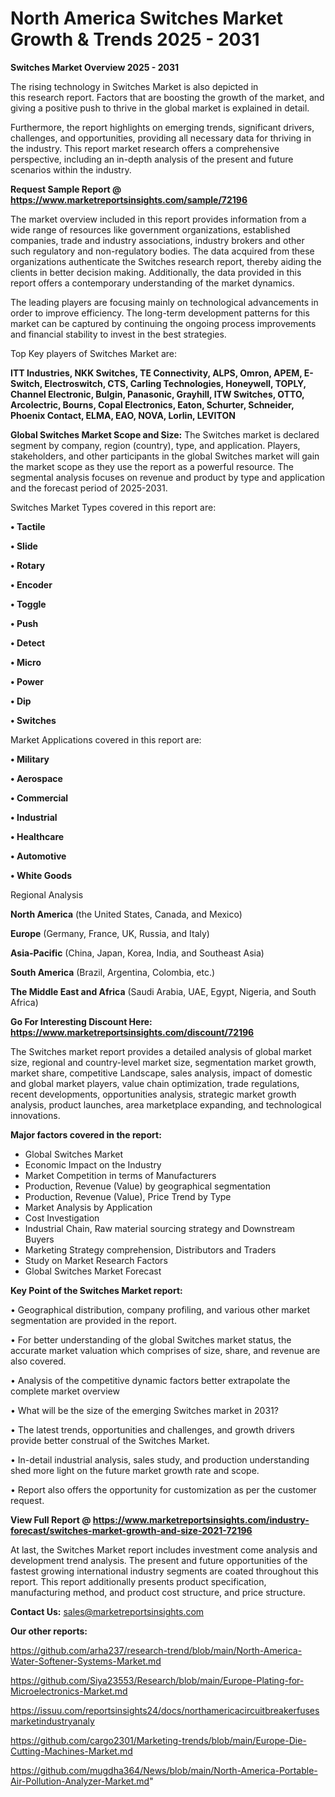 # North America Switches Market Growth & Trends 2025 - 2031

<Strong> Switches Market Overview 2025 - 2031</strong>

The rising technology in Switches Market is also depicted in this research report. Factors that are boosting the growth of the market, and giving a positive push to thrive in the global market is explained in detail.

Furthermore, the report highlights on emerging trends, significant drivers, challenges, and opportunities, providing all necessary data for thriving in the industry. This report market research offers a comprehensive perspective, including an in-depth analysis of the present and future scenarios within the industry.

<strong>Request Sample Report @ <a href=https://www.marketreportsinsights.com/sample/72196>https://www.marketreportsinsights.com/sample/72196</a></strong>

The market overview included in this report provides information from a wide range of resources like government organizations, established companies, trade and industry associations, industry brokers and other such regulatory and non-regulatory bodies. The data acquired from these organizations authenticate the Switches research report, thereby aiding the clients in better decision making. Additionally, the data provided in this report offers a contemporary understanding of the market dynamics.

The leading players are focusing mainly on technological advancements in order to improve efficiency. The long-term development patterns for this market can be captured by continuing the ongoing process improvements and financial stability to invest in the best strategies.

Top Key players of Switches Market are:

<strong>ITT Industries, NKK Switches, TE Connectivity, ALPS, Omron, APEM, E-Switch, Electroswitch, CTS, Carling Technologies, Honeywell, TOPLY, Channel Electronic, Bulgin, Panasonic, Grayhill, ITW Switches, OTTO, Arcolectric, Bourns, Copal Electronics, Eaton, Schurter, Schneider, Phoenix Contact, ELMA, EAO, NOVA, Lorlin, LEVITON</strong>

<strong><b>Global Switches Market Scope and Size:</b></strong>
The Switches market is declared segment by company, region (country), type, and application. Players, stakeholders, and other participants in the global Switches market will gain the market scope as they use the report as a powerful resource. The segmental analysis focuses on revenue and product by type and application and the forecast period of 2025-2031.

Switches Market Types covered in this report are:

<strong>• Tactile

• Slide

• Rotary

• Encoder

• Toggle

• Push

• Detect

• Micro

• Power

• Dip

• Switches</strong>

Market Applications covered in this report are:

<strong>• Military

• Aerospace

• Commercial

• Industrial

• Healthcare

• Automotive

• White Goods</strong> 

Regional Analysis

<strong>North America</strong> (the United States, Canada, and Mexico)

<strong>Europe</strong> (Germany, France, UK, Russia, and Italy)

<strong>Asia-Pacific</strong> (China, Japan, Korea, India, and Southeast Asia)

<strong>South America</strong> (Brazil, Argentina, Colombia, etc.)

<strong>The Middle East and Africa</strong> (Saudi Arabia, UAE, Egypt, Nigeria, and South Africa)

<strong>Go For Interesting Discount Here: <a href=https://www.marketreportsinsights.com/discount/72196>https://www.marketreportsinsights.com/discount/72196</a></strong>

The Switches market report provides a detailed analysis of global market size, regional and country-level market size, segmentation market growth, market share, competitive Landscape, sales analysis, impact of domestic and global market players, value chain optimization, trade regulations, recent developments, opportunities analysis, strategic market growth analysis, product launches, area marketplace expanding, and technological innovations.

<strong><b>Major factors covered in the report:</b></strong>
<ul>
  <li>Global Switches Market </li>
  <li>Economic Impact on the Industry</li>
  <li>Market Competition in terms of Manufacturers</li>
  <li>Production, Revenue (Value) by geographical segmentation</li>
  <li>Production, Revenue (Value), Price Trend by Type</li>
  <li>Market Analysis by Application</li>
  <li>Cost Investigation</li>
  <li>Industrial Chain, Raw material sourcing strategy and Downstream Buyers</li>
  <li>Marketing Strategy comprehension, Distributors and Traders</li>
  <li>Study on Market Research Factors</li>
  <li>Global Switches Market Forecast</li>
</ul>

<strong><b>Key Point of the Switches Market report:</b></strong>

• Geographical distribution, company profiling, and various other market segmentation are provided in the report.

• For better understanding of the global Switches market status, the accurate market valuation which comprises of size, share, and revenue are also covered.

• Analysis of the competitive dynamic factors better extrapolate the complete market overview

• What will be the size of the emerging Switches market in 2031?

• The latest trends, opportunities and challenges, and growth drivers provide better construal of the Switches Market.

• In-detail industrial analysis, sales study, and production understanding shed more light on the future market growth rate and scope.

• Report also offers the opportunity for customization as per the customer request.

<strong><b>View Full Report @ <a href=https://www.marketreportsinsights.com/industry-forecast/switches-market-growth-and-size-2021-72196>https://www.marketreportsinsights.com/industry-forecast/switches-market-growth-and-size-2021-72196</a></b></strong>


At last, the Switches Market report includes investment come analysis and development trend analysis. The present and future opportunities of the fastest growing international industry segments are coated throughout this report. This report additionally presents product specification, manufacturing method, and product cost structure, and price structure.

<strong>Contact Us:</strong>
sales@marketreportsinsights.com

<strong>Our other reports:</strong>

<a href=https://github.com/arha237/research-trend/blob/main/North-America-Water-Softener-Systems-Market.md>https://github.com/arha237/research-trend/blob/main/North-America-Water-Softener-Systems-Market.md</a>

<a href=https://github.com/Siya23553/Research/blob/main/Europe-Plating-for-Microelectronics-Market.md>https://github.com/Siya23553/Research/blob/main/Europe-Plating-for-Microelectronics-Market.md</a>

<a href=https://issuu.com/reportsinsights24/docs/northamericacircuitbreakerfusesmarketindustryanaly>https://issuu.com/reportsinsights24/docs/northamericacircuitbreakerfusesmarketindustryanaly</a>

<a href=https://github.com/cargo2301/Marketing-trends/blob/main/Europe-Die-Cutting-Machines-Market.md>https://github.com/cargo2301/Marketing-trends/blob/main/Europe-Die-Cutting-Machines-Market.md</a>

<a href=https://github.com/mugdha364/News/blob/main/North-America-Portable-Air-Pollution-Analyzer-Market.md>https://github.com/mugdha364/News/blob/main/North-America-Portable-Air-Pollution-Analyzer-Market.md</a>"
